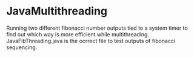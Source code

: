 # JavaMultithreading

Running two different fibonacci number outputs tied to a system timer to find out which way is more efficient while multithreading. JavaFibThreading.java is the ocrrect file to test outputs of fibonacci sequencing. 
